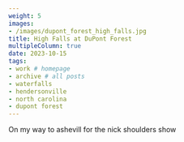 ```yaml
---
weight: 5
images:
- /images/dupont_forest_high_falls.jpg
title: High Falls at DuPont Forest
multipleColumn: true
date: 2023-10-15
tags:
- work # homepage
- archive # all posts
- waterfalls
- hendersonville
- north carolina
- dupont forest
---
```


On my way to ashevill for the nick shoulders show
